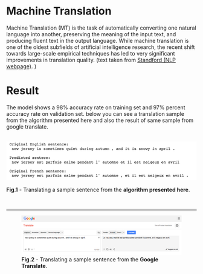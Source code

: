 # Machine Translation
Machine Translation (MT) is the task of automatically converting one natural language into another, preserving the meaning of the input text, and producing fluent text in the output language. While machine translation is one of the oldest subfields of artificial intelligence research, the recent shift towards large-scale empirical techniques has led to very significant improvements in translation quality. (text taken from <a href = "https://nlp.stanford.edu/projects/mt.shtml">Standford (NLP webpage)</a>. )

# Result
The model shows a 98% accuracy rate on training set and 97% percent accuracy rate on validation set. below you can see a translation sample from the algorithm presented here and also the result of same sample from google translate.

<br>

<img src = "./images/result.png">
<p style="font-size: 14px;"> <b>Fig.1</b> - Translating a sample sentence from the <b>algorithm presented here</b>. </p>

<br>
<hr>

<figure>
  <img src = "./images/google_translate_result.png">
  <figcaption><b>Fig.2</b> - Translating a sample sentence from the <b>Google Translate</b>. </figcaption>
</figure>
